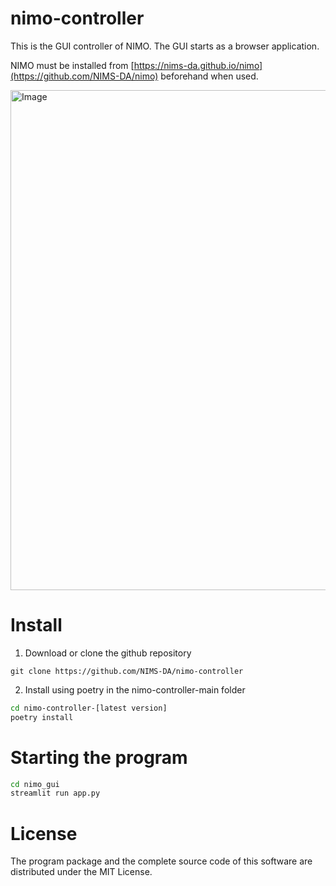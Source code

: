 # nimo-controller
This is the GUI controller of NIMO.
The GUI starts as a browser application.

NIMO must be installed from [https://nims-da.github.io/nimo](https://github.com/NIMS-DA/nimo) beforehand when used.

<img width="800" alt="Image" src="https://github.com/user-attachments/assets/9e500401-f4ff-483a-a789-471407161826" />

# Install

  1. Download or clone the github repository

  ```
  git clone https://github.com/NIMS-DA/nimo-controller
  ```

  2. Install using poetry in the nimo-controller-main folder

  ```bash
  cd nimo-controller-[latest version]
  poetry install
  ```

# Starting the program

```bash
cd nimo_gui
streamlit run app.py
```

# License

The program package and the complete source code of this software are distributed under the MIT License.

